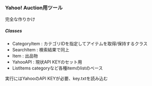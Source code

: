 ### Yahoo! Auction用ツール
完全な作りかけ

##### Classes
- CategoryItem : カテゴリIDを指定してアイテムを取得/保持するクラス
- SearchItem : 検索結果で同上
- Item : 出品物
- YahooAPI : 現状API KEYのセット用
- ListItems categoryなど各種itemのlistのベース

実行にはYahooのAPI KEYが必要、key.txtを読み込む
